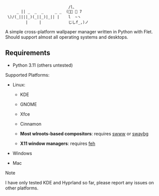 ```
                            /l、      
     _ || _  _  _     _ _  (ﾟ､ 。 7   
 \)/(_||||_)(_||_)|_|| |    l  ~ヽ  　
         |     |            じしf_,)ノ
```

A simple cross-platform wallpaper manager written in Python with Flet.
Should support almost all operating systems and desktops.

## Requirements
- Python 3.11 (others untested)

Supported Platforms:
- Linux:
    - KDE
    - GNOME
    - Xfce
    - Cinnamon

    - **Most wlroots-based compositors**: requires [swww](https://github.com/LGFae/swww) or [swaybg](https://github.com/swaywm/swaybg)
    - **X11 window managers**: requires [feh](https://feh.finalrewind.org/)

- Windows
- Mac

> [!Note]
I have only tested KDE and Hyprland so far, please report any issues on other platforms.

